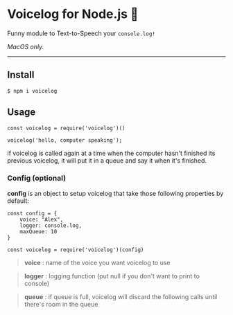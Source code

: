 # Voicelog for Node.js 🤖️
Funny module to Text-to-Speech your `console.log!`

*MacOS only.*

---

## Install
    $ npm i voicelog

## Usage
    const voicelog = require('voicelog')()

    voicelog('hello, computer speaking');

if voicelog is called again at a time when the computer hasn't finished its previous voicelog, it will put it in a queue and say it when it's finished.

### Config (optional)

**config** is an object to setup voicelog that  take those following properties by default:

    

    const config = {
        voice: "Alex",
        logger: console.log,
        maxQueue: 10
    }

    const voicelog = require('voicelog')(config)
    
> __voice__ : name of the voice you want voicelog to use

> __logger__ : logging function (put null if you don't want to print to console)

> __queue__ : if queue is full, voicelog will discard the following calls until there's room in the queue




